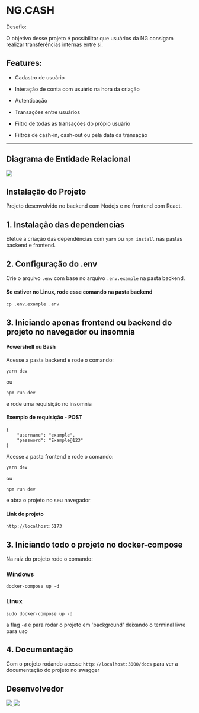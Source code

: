 # NG.CASH

Desafio:

O objetivo desse projeto é possibilitar que usuários da NG consigam realizar transferências internas entre si.

## Features:

- Cadastro de usuário

- Interação de conta com usuário na hora da criação

- Autenticação

- Transações entre usuários

- Filtro de todas as transações do própio usuário

- Filtros de cash-in, cash-out ou pela data da transação

---

## Diagrama de Entidade Relacional

<img src="./frontend/src/assets/digrama.png">

## Instalação do Projeto

Projeto desenvolvido no backend com Nodejs e no frontend com React.

## 1. Instalação das dependencias

Efetue a criação das dependências com `yarn` ou `npm install` nas pastas backend e frontend.

## 2. Configuração do .env

Crie o arquivo `.env` com base no arquivo `.env.example` na pasta backend.

#### Se estiver no Linux, rode esse comando na pasta backend

```
cp .env.example .env
```

## 3. Iniciando apenas frontend ou backend do projeto no navegador ou insomnia

#### Powershell ou Bash

Acesse a pasta backend e rode o comando:

```
yarn dev
```

ou

```
npm run dev
```

e rode uma requisição no insomnia

#### Exemplo de requisição - POST

```
{
    "username": "example",
    "password": "Example@123"
}
```

Acesse a pasta frontend e rode o comando:

```
yarn dev
```

ou

```
npm run dev
```

e abra o projeto no seu navegador

#### Link do projeto

```
http://localhost:5173
```

## 3. Iniciando todo o projeto no docker-compose

Na raiz do projeto rode o comando:

### Windows

```
docker-compose up -d
```

### Linux

```
sudo docker-compose up -d
```

a flag `-d` é para rodar o projeto em 'background' deixando o terminal livre para uso

## 4. Documentação

Com o projeto rodando acesse `http://localhost:3000/docs` para ver a documentação do projeto no swagger

## Desenvolvedor

<div>
  <a href="https://www.linkedin.com/in/rodrigo-de-jesus-silva" target="_blank">
		<img src="https://img.shields.io/badge/-LinkedIn-%230077B5?style=for-the-badge&logo=linkedin&logoColor=white">
	</a>
	<a href="mailto:rodrigojsdeveloper@gmail.com" rel="noreferrer" target="_blank">
	  <img src="https://img.shields.io/badge/Gmail-D14836?style=for-the-badge&logo=gmail&logoColor=white">
	</a>
</div>
